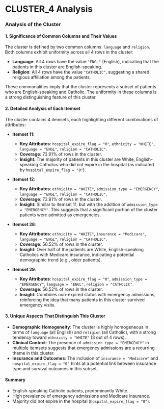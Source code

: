 # CLUSTER_4 Analysis

### Analysis of the Cluster

#### 1. Significance of Common Columns and Their Values
The cluster is defined by two common columns: `language` and `religion`. Both columns exhibit uniformity across all 4 rows in the cluster:
- **Language**: All 4 rows have the value `"ENGL"` (English), indicating that the patients in this cluster are English-speaking.
- **Religion**: All 4 rows have the value `"CATHOLIC"`, suggesting a shared religious affiliation among the patients.

These commonalities imply that the cluster represents a subset of patients who are English-speaking and Catholic. The uniformity in these columns is a strong distinguishing feature of this cluster.

#### 2. Detailed Analysis of Each Itemset
The cluster contains 4 itemsets, each highlighting different combinations of attributes:

- **Itemset 11**:
  - **Key Attributes**: `hospital_expire_flag = "0"`, `ethnicity = "WHITE"`, `language = "ENGL"`, `religion = "CATHOLIC"`.
  - **Coverage**: 73.91% of rows in the cluster.
  - **Insight**: The majority of patients in this cluster are White, English-speaking Catholics who did not expire in the hospital (as indicated by `hospital_expire_flag = "0"`).

- **Itemset 12**:
  - **Key Attributes**: `ethnicity = "WHITE"`, `admission_type = "EMERGENCY"`, `language = "ENGL"`, `religion = "CATHOLIC"`.
  - **Coverage**: 73.91% of rows in the cluster.
  - **Insight**: Similar to Itemset 11, but with the addition of `admission_type = "EMERGENCY"`. This suggests that a significant portion of the cluster patients were admitted as emergencies.

- **Itemset 28**:
  - **Key Attributes**: `ethnicity = "WHITE"`, `insurance = "Medicare"`, `language = "ENGL"`, `religion = "CATHOLIC"`.
  - **Coverage**: 56.52% of rows in the cluster.
  - **Insight**: Over half of the patients are White, English-speaking Catholics with Medicare insurance, indicating a potential demographic trend (e.g., older patients).

- **Itemset 29**:
  - **Key Attributes**: `hospital_expire_flag = "0"`, `admission_type = "EMERGENCY"`, `language = "ENGL"`, `religion = "CATHOLIC"`.
  - **Coverage**: 56.52% of rows in the cluster.
  - **Insight**: Combines non-expired status with emergency admissions, reinforcing the idea that many patients in this cluster survived emergency visits.

#### 3. Unique Aspects That Distinguish This Cluster
- **Demographic Homogeneity**: The cluster is highly homogeneous in terms of `language` (all English) and `religion` (all Catholic), with a strong tendency toward `ethnicity = "WHITE"` (3 out of 4 rows).
- **Clinical Context**: The presence of `admission_type = "EMERGENCY"` in multiple itemsets suggests that emergency admissions are a recurring theme in this cluster.
- **Insurance and Outcomes**: The inclusion of `insurance = "Medicare"` and `hospital_expire_flag = "0"` hints at a potential link between insurance type and survival outcomes in this subset.

#### Summary
- English-speaking Catholic patients, predominantly White.
- High prevalence of emergency admissions and Medicare insurance.
- Majority did not expire in the hospital (`hospital_expire_flag = "0"`).
